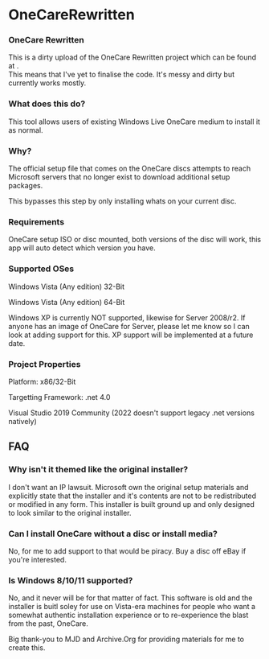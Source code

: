 # OneCareRewritten
<h3>OneCare Rewritten</h3>
<p>This is a dirty upload of the OneCare Rewritten project which can be found at <a href="https://onecare.cloudlillith.net"> </a>. <br> This means that I've
yet to finalise the code. It's messy and dirty but currently works mostly.</p>
<h3>What does this do?</h3>
<p>This tool allows users of existing Windows Live OneCare medium to install it as normal.</p>
<h3>Why?</h3>
<p>The official setup file that comes on the OneCare discs attempts to reach Microsoft servers that no longer exist to download additional setup packages.</p>
<p>This bypasses this step by only installing whats on your current disc.</p>
<h3>Requirements</h3>
<p>OneCare setup ISO or disc mounted, both versions of the disc will work, this app will auto detect which version you have.</p>
<h3>Supported OSes</h3>
<p>Windows Vista (Any edition) 32-Bit</p>
<p>Windows Vista (Any edition) 64-Bit</p>
<p>Windows XP is currently NOT supported, likewise for Server 2008/r2. If anyone has an image of OneCare for Server, please let me know so I can look at
adding support for this. XP support will be implemented at a future date.</p>
<h3>Project Properties</h3>
<p>Platform: x86/32-Bit</p>
<p>Targetting Framework: .net 4.0</p>
<p>Visual Studio 2019 Community (2022 doesn't support legacy .net versions natively)</p>
<h2>FAQ</h2>
<h3>Why isn't it themed like the original installer?</h3>
<p>I don't want an IP lawsuit. Microsoft own the original setup materials and explicitly state that the installer and it's contents are not to be redistributed
or modified in any form. This installer is built ground up and only designed to look similar to the original installer.</p>
<h3>Can I install OneCare without a disc or install media?</h3>
<p>No, for me to add support to that would be piracy. Buy a disc off eBay if you're interested.</p>
<h3>Is Windows 8/10/11 supported?</h3>
<p>No, and it never will be for that matter of fact. This software is old and the installer is buitl soley for use on Vista-era machines for people
who want a somewhat authentic installation experience or to re-experience the blast from the past, OneCare.</p>

<p>Big thank-you to MJD and Archive.Org for providing materials for me to create this.</p>

